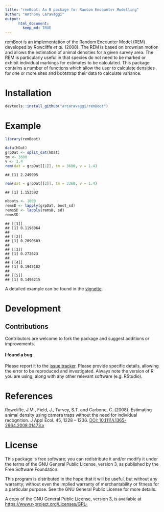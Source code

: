 ```yaml
---
title: "remBoot: An R package for Random Encounter Modelling"
author: "Anthony Caravaggi"
output:  
      html_document:  
        keep_md: TRUE 
---
```



remBoot is an implementation of the Random Encounter Model (REM) developed by Rowcliffe _et al._ (2008). The REM is based on brownian motion and allows the estimation of animal densities for a given survey area. The REM is particularly useful in that species do not need to be marked or exhibit individual markings for estimates to be calculated. This package contains a number of functions which allow the user to calculate densities for one or more sites and bootstrap their data to calculate variance.   

# Installation


```r
devtools::install_github("arcaravaggi/remBoot")
```

# Example


```r
library(remBoot)

data(hDat)  
grpDat <- split_dat(hDat)  
tm <- 3600  
v <- 1.4  
rem(dat = grpDat[[1]], tm = 3600, v = 1.4)  
```

```
## [1] 2.249995
```

```r
rem(dat = grpDat[[2]], tm = 3360, v = 1.4)  
```

```
## [1] 1.153592
```

```r
nboots <- 1000  
remsD <- lapply(grpDat, boot_sd)   
remsSD <- lapply(remsD, sd)  
remsSD  
```

```
## [[1]]
## [1] 0.1198064
## 
## [[2]]
## [1] 0.2090603
## 
## [[3]]
## [1] 0.272623
## 
## [[4]]
## [1] 0.1945102
## 
## [[5]]
## [1] 0.1496215
```

A detailed example can be found in the [vignette][vig].

[vig]: http://htmlpreview.github.io/?https://github.com/arcaravaggi/remBoot/blob/master/vignettes/remBoot.html 

# Development

## Contributions

Contributors are welcome to fork the package and suggest additions or improvements.  

#### I found a bug

Please report it to the [issue tracker][issues]. Please provide specific details, allowing the error to be reproduced and investigated. Always note the version of R you are using, along with any other relevant software (e.g. RStudio).  

[issues]: https://github.com/arcaravaggi/remBoot/issues

# References

Rowcliffe, J.M., Field, J., Turvey, S.T. and Carbone, C. (2008). Estimating animal density using camera traps without the need for individual recognition. J Appl Ecol. 45, 1228 – 1236. [DOI: 10.1111/j.1365-2664.2008.01473.x](http://onlinelibrary.wiley.com/doi/10.1111/j.1365-2664.2008.01473.x/abstract)

# License

This package is free software; you can redistribute it and/or modify it under the terms of the GNU General Public License, version 3, as published by the Free Software Foundation.

This program is distributed in the hope that it will be useful, but without any warranty; without even the implied warranty of merchantability or fitness for a particular purpose. See the GNU General Public License for more details.

A copy of the GNU General Public License, version 3, is available at https://www.r-project.org/Licenses/GPL-
